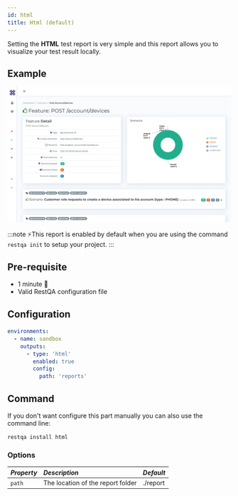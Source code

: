 ```yaml
---
id: html
title: Html (default)
---
```


Setting the **HTML** test report is very simple and this report allows you to visualize your test result locally.

## Example

![HTML example](../assets/cucumber-export-html.png)

:::note
 ⚡️This report is enabled by default when you are using the command `restqa init` to setup your project.
:::

## Pre-requisite

 * 1 minute  🚀
 * Valid RestQA configuration file

## Configuration 

```yaml
environments:
  - name: sandbox
    outputs:
      - type: 'html'
        enabled: true
        config: 
          path: 'reports'
```

## Command 

If you don't want configure this part manually you can also use the command line:

```
restqa install html
```

### Options

| *Property*   | *Description*                                                                                | *Default*          |
|:-------------|:---------------------------------------------------------------------------------------------|:-------------------|
| `path`       | The location of the report folder                                                            | ./report           |



